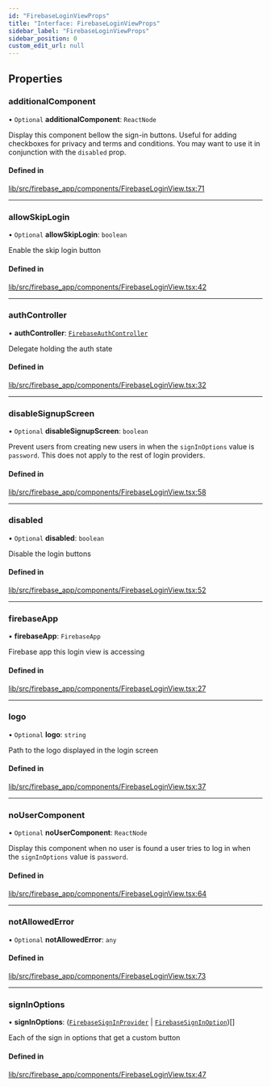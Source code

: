 ```yaml
---
id: "FirebaseLoginViewProps"
title: "Interface: FirebaseLoginViewProps"
sidebar_label: "FirebaseLoginViewProps"
sidebar_position: 0
custom_edit_url: null
---
```


## Properties

### additionalComponent

• `Optional` **additionalComponent**: `ReactNode`

Display this component bellow the sign-in buttons.
Useful for adding checkboxes for privacy and terms and conditions.
You may want to use it in conjunction with the `disabled` prop.

#### Defined in

[lib/src/firebase_app/components/FirebaseLoginView.tsx:71](https://github.com/FireCMSco/firecms/blob/b01ca637/lib/src/firebase_app/components/FirebaseLoginView.tsx#L71)

___

### allowSkipLogin

• `Optional` **allowSkipLogin**: `boolean`

Enable the skip login button

#### Defined in

[lib/src/firebase_app/components/FirebaseLoginView.tsx:42](https://github.com/FireCMSco/firecms/blob/b01ca637/lib/src/firebase_app/components/FirebaseLoginView.tsx#L42)

___

### authController

• **authController**: [`FirebaseAuthController`](../types/FirebaseAuthController.md)

Delegate holding the auth state

#### Defined in

[lib/src/firebase_app/components/FirebaseLoginView.tsx:32](https://github.com/FireCMSco/firecms/blob/b01ca637/lib/src/firebase_app/components/FirebaseLoginView.tsx#L32)

___

### disableSignupScreen

• `Optional` **disableSignupScreen**: `boolean`

Prevent users from creating new users in when the `signInOptions` value
is `password`. This does not apply to the rest of login providers.

#### Defined in

[lib/src/firebase_app/components/FirebaseLoginView.tsx:58](https://github.com/FireCMSco/firecms/blob/b01ca637/lib/src/firebase_app/components/FirebaseLoginView.tsx#L58)

___

### disabled

• `Optional` **disabled**: `boolean`

Disable the login buttons

#### Defined in

[lib/src/firebase_app/components/FirebaseLoginView.tsx:52](https://github.com/FireCMSco/firecms/blob/b01ca637/lib/src/firebase_app/components/FirebaseLoginView.tsx#L52)

___

### firebaseApp

• **firebaseApp**: `FirebaseApp`

Firebase app this login view is accessing

#### Defined in

[lib/src/firebase_app/components/FirebaseLoginView.tsx:27](https://github.com/FireCMSco/firecms/blob/b01ca637/lib/src/firebase_app/components/FirebaseLoginView.tsx#L27)

___

### logo

• `Optional` **logo**: `string`

Path to the logo displayed in the login screen

#### Defined in

[lib/src/firebase_app/components/FirebaseLoginView.tsx:37](https://github.com/FireCMSco/firecms/blob/b01ca637/lib/src/firebase_app/components/FirebaseLoginView.tsx#L37)

___

### noUserComponent

• `Optional` **noUserComponent**: `ReactNode`

Display this component when no user is found a user tries to log in
when the `signInOptions` value is `password`.

#### Defined in

[lib/src/firebase_app/components/FirebaseLoginView.tsx:64](https://github.com/FireCMSco/firecms/blob/b01ca637/lib/src/firebase_app/components/FirebaseLoginView.tsx#L64)

___

### notAllowedError

• `Optional` **notAllowedError**: `any`

#### Defined in

[lib/src/firebase_app/components/FirebaseLoginView.tsx:73](https://github.com/FireCMSco/firecms/blob/b01ca637/lib/src/firebase_app/components/FirebaseLoginView.tsx#L73)

___

### signInOptions

• **signInOptions**: ([`FirebaseSignInProvider`](../types/FirebaseSignInProvider.md) \| [`FirebaseSignInOption`](../types/FirebaseSignInOption.md))[]

Each of the sign in options that get a custom button

#### Defined in

[lib/src/firebase_app/components/FirebaseLoginView.tsx:47](https://github.com/FireCMSco/firecms/blob/b01ca637/lib/src/firebase_app/components/FirebaseLoginView.tsx#L47)
